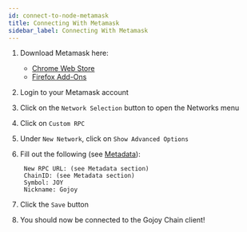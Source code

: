 ```yaml
---
id: connect-to-node-metamask
title: Connecting With Metamask
sidebar_label: Connecting With Metamask
---
```


1. Download Metamask here:
    - [Chrome Web Store](https://chrome.google.com/webstore/detail/metamask/nkbihfbeogaeaoehlefnkodbefgpgknn)
    - [Firefox Add-Ons](https://addons.mozilla.org/en-US/firefox/addon/ether-metamask/)
2. Login to your Metamask account
3. Click on the `Network Selection` button to open the Networks menu
4. Click on `Custom RPC`
5. Under `New Network`, click on `Show Advanced Options`
6. Fill out the following (see [Metadata](connect-to-node-metadata.md)):

        New RPC URL: (see Metadata section)
        ChainID: (see Metadata section)
        Symbol: JOY
        Nickname: Gojoy

7. Click the `Save` button
8. You should now be connected to the Gojoy Chain client!
